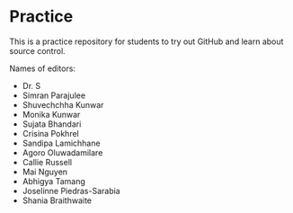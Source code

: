 # Practice

This is a practice repository for students to try out GitHub and learn about source control.

Names of editors:

* Dr. S
* Simran Parajulee
* Shuvechchha Kunwar
* Monika Kunwar
* Sujata Bhandari
* Crisina Pokhrel
* Sandipa Lamichhane
* Agoro Oluwadamilare
* Callie Russell
* Mai Nguyen
* Abhigya Tamang 
* Joselinne Piedras-Sarabia
* Shania Braithwaite
